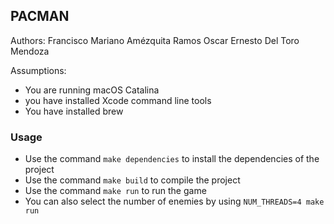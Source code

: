 ## PACMAN
Authors:
Francisco Mariano Amézquita Ramos
Oscar Ernesto Del Toro Mendoza 


Assumptions: 
- You are running macOS Catalina
- you have installed Xcode command line tools
- You have installed brew


### Usage
- Use the command `make dependencies` to install the dependencies of the project
- Use the command `make build` to compile the project
- Use the command `make run` to run the game
- You can also select the number of enemies by using `NUM_THREADS=4 make run`


